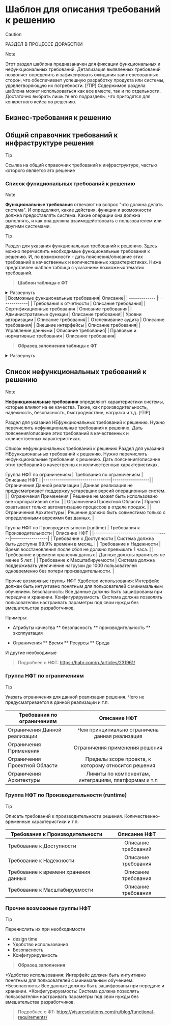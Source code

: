 # Шаблон для описания требований к решению
>[!CAUTION]
> РАЗДЕЛ В ПРОЦЕССЕ ДОРАБОТКИ

>[!NOTE]
>Этот раздел шаблона предназаначен для фиксации функциональных и нефункциональных требований. Детализация выявленных требований позволяет определить и зафиксировать ожидания заинтересованных сторон, что обеспечивает успешную разработку продукта или системы, удовлетворяющую их потребности.
>[!TIP]
>Содержимое раздела шаблона может использоваться как все вместе, так и по отдельности. Достаточно выбрать лишь те его подразделы, что пригодятся для конкретного кейса по решению.

## Бизнес-требования к решению

## Общий справочник требований к инфраструктуре решения
>[!TIP]
> Ссылка на общий справочник требований к инфраструктуре, частью которого является это решение



### Список функциональных требований к решению

>[!NOTE]
>**Функциональные требования** отвечают на вопрос "что должна делать система". И определяют, какие действия, функции и возможности должна предоставлять система.
Какие операции она должна выполнять, и как она должна взаимодействовать с пользователем или другими системами.

>[!TIP]
>Раздел для указания функциональных требований к решению.
Здесь можно перечислить необходимые функциональные требования к решению.
И, по возможности - дать пояснения/описание этих требований в качественных и количественных характеристиках.
Ниже представлен шаблон таблица с указанием возможных тематик требований.

>**Шаблон таблицы с ФТ**
<details>
<summary>Развернуть</summary>

</details>
| Возможные функциональные требования| Описание|
| ------------- |:-------------|
| Требования к отчетности   | Описание требования|
| Сертификационные требования   | Описание требования|
| Административные функции   | Описание требования|
| Уровни авторизации    | Описание требования|
| Отслеживание аудита   | Описание требования|
| Внешние интерфейсы    | Описание требования|
| Управление данными   | Описание требования|
| Правовые и нормативные требования | Описание требования|

>**Образец заполнения таблицы с ФТ**
<details>
<summary>Развернуть</summary>
| Функциональное Требование | Описание требования |
|-------------------------------|:------------------|
| Автоматизация обработки данных | Система должна автоматически обрабатывать входящие данные. |
| Управление пользователями | Необходимо реализовать функционал для управления правами доступа пользователей, включая уровни авторизации. |
| Отчетность | Система должна генерировать отчеты о выполненных операциях и производительности, доступные для анализа. |
| Интеграция с внешними системами | Решение должно обеспечивать интеграцию с существующими системами для обмена данными. |
| Отслеживание аудита | Необходимо реализовать функционал для отслеживания всех действий пользователей в системе для повышения безопасности. |
</details>


## Список нефункциональных требований к решению

>[!NOTE]
>**Нефункциональные требования** определяют характеристики системы, которые влияют на ее качества. Такие, как производительность, надежность, безопасность, быстродействие, нагрузка и т.д.
>[!TIP]
>

Раздел для указания НЕфункциональных требований к решению.
Нужно перечислить нефункциональные требования к решению.
Дать пояснения/описание этих требований в качественных и количественных характеристиках.

Список нефункциональных требований к решению
Раздел для указания НЕфункциональных требований к решению. Нужно перечислить нефункциональные требования к решению. Дать пояснения/описание этих требований в качественных и количественных характеристиках.

Группа НФТ по ограничениям
| Требования по ограничениям | Описание НФТ |
|---------------------------------|------------------|
| Ограничения Данной реализации | Данная реализация не предусматривает поддержку устаревших версий операционных систем. |
| Ограничения Применения | Решение не может быть использовано вне корпоративной сети. |
| Ограничения Проектной Области | Проект охватывает только автоматизацию процессов в отделе продаж. |
| Ограничения Архитектуры | Решение должно быть совместимо только с определенными версиями баз данных. |

Группа НФТ по Производительности (runtime)
| Требования к Производительности | Описание НФТ |
|-------------------------------------|------------------|
| Требование к Доступности | Система должна быть доступна 99.9% времени в месяц. |
| Требование к Надежности | Время восстановления после сбоя не должно превышать 1 часа. |
| Требование к времени хранения данных | Данные должны храниться не менее 5 лет. |
| Требование к Масштабируемости | Система должна поддерживать увеличение нагрузки до 1000 пользователей одновременно без потери производительности. |

Прочие возможные группы НФТ
Удобство использования: Интерфейс должен быть интуитивно понятным для пользователей с минимальным обучением.
Безопасность: Все данные должны быть зашифрованы при передаче и хранении.
Конфигурируемость: Система должна позволять пользователям настраивать параметры под свои нужды без вмешательства разработчиков.


Примеры:




* Атрибуты качества
  ** безопасность
  ** производительность
  ** эксплуатация
  
* Ограничения
  ** Время
  ** Ресурсы
  ** Среда
  
И другие необходимые
  
> Подробнее о НФТ:
https://habr.com/ru/articles/231961/

### Группа НФТ по ограничениям

>[!TIP]
>

Указать ограничения для данной реализации решения.
Чего не предусматривается в данной реализации и т.п.

| Требования по ограничениям | Описание НФТ|
| ------------- |:-------------:|
| Ограничения Данной реализации | Чем принципиально ограничена данная реализация |
| Ограничения Применения | Ограничения применения решения |
| Ограничения Проектной Области | Пределы scope проекта, к которому относится решения |
| Ограничения Архитектуры |Лимиты по компонентам, интеграциям, платформам и т.п |

### Группа НФТ по Производительности (runtime)

>[!TIP]
>


Описать требований к производительности решения.
Количественно-временные характеристики и т.п.

| Требования к Производительности | Описание НФТ|
| ------------- |:-------------:|
| Требование к Доступности| Описание требований|
| Требование к Надежности| Описание требования|
| Требование к  времени хранения данных| Описание требования|
| Требование к Масштабируемости| Описание требования|

### Прочие возможные группы НФТ

>[!TIP]
>

Перечислить их при необходимости
* design time
* Удобство использования
* Безопасность
* Конфигурируемость 

>**Образец заполнения**

*Удобство использования: Интерфейс должен быть интуитивно понятным для пользователей с минимальным обучением.
*Безопасность: Все данные должны быть зашифрованы при передаче и хранении.
*Конфигурируемость: Система должна позволять пользователям настраивать параметры под свои нужды без вмешательства разработчиков.


> Подробнее о ФТ: 
https://visuresolutions.com/ru/blog/functional-requirements/
